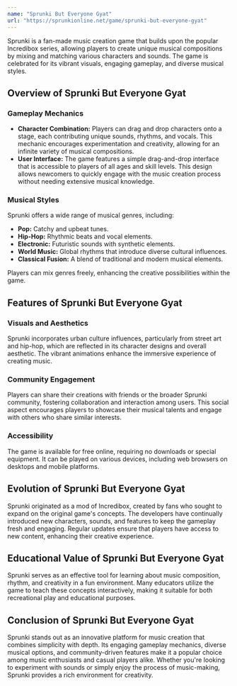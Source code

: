 ```yaml
---
name: "Sprunki But Everyone Gyat"
url: "https://sprunkionline.net/game/sprunki-but-everyone-gyat"
---
```


Sprunki is a fan-made music creation game that builds upon the popular Incredibox series, allowing players to create unique musical compositions by mixing and matching various characters and sounds. The game is celebrated for its vibrant visuals, engaging gameplay, and diverse musical styles.

## Overview of Sprunki But Everyone Gyat

### **Gameplay Mechanics**
- **Character Combination:** Players can drag and drop characters onto a stage, each contributing unique sounds, rhythms, and vocals. This mechanic encourages experimentation and creativity, allowing for an infinite variety of musical compositions.
- **User Interface:** The game features a simple drag-and-drop interface that is accessible to players of all ages and skill levels. This design allows newcomers to quickly engage with the music creation process without needing extensive musical knowledge.

### **Musical Styles**
Sprunki offers a wide range of musical genres, including:
- **Pop:** Catchy and upbeat tunes.
- **Hip-Hop:** Rhythmic beats and vocal elements.
- **Electronic:** Futuristic sounds with synthetic elements.
- **World Music:** Global rhythms that introduce diverse cultural influences.
- **Classical Fusion:** A blend of traditional and modern musical elements.

Players can mix genres freely, enhancing the creative possibilities within the game.

## Features of Sprunki But Everyone Gyat

### **Visuals and Aesthetics**
Sprunki incorporates urban culture influences, particularly from street art and hip-hop, which are reflected in its character designs and overall aesthetic. The vibrant animations enhance the immersive experience of creating music.

### **Community Engagement**
Players can share their creations with friends or the broader Sprunki community, fostering collaboration and interaction among users. This social aspect encourages players to showcase their musical talents and engage with others who share similar interests.

### **Accessibility**
The game is available for free online, requiring no downloads or special equipment. It can be played on various devices, including web browsers on desktops and mobile platforms.

## Evolution of Sprunki But Everyone Gyat
Sprunki originated as a mod of Incredibox, created by fans who sought to expand on the original game's concepts. The developers have continually introduced new characters, sounds, and features to keep the gameplay fresh and engaging. Regular updates ensure that players have access to new content, enhancing their creative experience.

## Educational Value of Sprunki But Everyone Gyat
Sprunki serves as an effective tool for learning about music composition, rhythm, and creativity in a fun environment. Many educators utilize the game to teach these concepts interactively, making it suitable for both recreational play and educational purposes.

## Conclusion of Sprunki But Everyone Gyat
Sprunki stands out as an innovative platform for music creation that combines simplicity with depth. Its engaging gameplay mechanics, diverse musical options, and community-driven features make it a popular choice among music enthusiasts and casual players alike. Whether you're looking to experiment with sounds or simply enjoy the process of music-making, Sprunki provides a rich environment for creativity.
